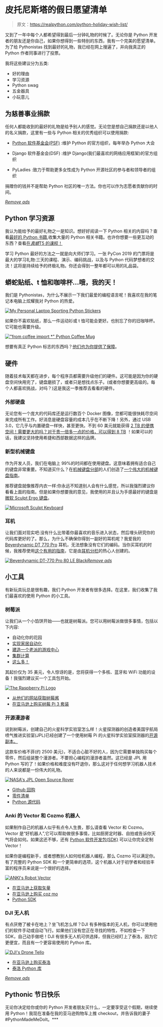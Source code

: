 # 皮托尼斯塔的假日愿望清单

> 原文：<https://realpython.com/python-holiday-wish-list/>

又到了一年中每个人都希望得到最后一分钟礼物的时候了。无论你是 Python 开发者的朋友还是你自己，如果你想得到一些特别的东西，我有一个完美的愿望清单。为了给 Pythonistas 找到最好的礼物，我已经在网上搜遍了，并向我真正的 Python 作者同事进行了投票。

我将这些建议分为五类:

*   好的理由
*   学习资源
*   Python swag
*   五金器具
*   小玩意儿

## 为慈善事业捐款

任何人都能收到的最好的礼物是给予别人的感觉。无论您是想自己捐款还是以他人的名义捐款，这里有一些与 Python 相关的优秀组织可以使用捐款:

*   [Python 软件基金会(PSF)](https://www.python.org/psf/donations/) :维护 Python 的官方组织，每年举办 Python 大会

*   Django 软件基金会(DSF) :维护 Django(我们最喜欢的网络应用框架)的官方组织

*   PyLadies :致力于帮助更多女性成为 Python 开源社区的参与者和领导者的组织

捐赠你的钱并不是帮助 Python 社区的唯一方法。你也可以作为志愿者贡献你的时间。

[*Remove ads*](/account/join/)

## Python 学习资源

我认为能给予的最好礼物之一是知识。想好好阅读一下 Python 相关的内容吗？查看[最好的 Python 书籍](https://realpython.com/best-python-books/),收集大量的 Python 相关书籍。也许你想要一些更互动的东西？查看[在*真蟒*T5 的课程！](https://realpython.com/products/)

学习 Python 最好的方法之一就是向大师们学习。一张 PyCon 2019 的门票将是最大的学习礼物:三天的课程、演示、编码挑战，以及与 Python 代码梦想者的交流！这将是持续给予的终极礼物。你还会得到一整年都可以用的礼品袋。

## 蟒蛇贴纸、t 恤和咖啡杯…哦，我的天！

我们是 Pythonistas，为什么不展示一下我们最爱的编程语言呢！我喜欢在我的笔记本电脑上炫耀我对 Python 的热爱。

[![My Personal Laptop Sporting Python Stickers](img/bca17a37032aee64df466f88c8ce138d.png)](https://files.realpython.com/media/IMG_2229.1491b707707e.JPG)

如果你不喜欢贴纸，那么一件运动衫或 t 恤可能会更好。也别忘了你的旧咖啡杯。它可能也需要升级。

[!["from coffee import *" Python Coffee Mug](img/56a86c684d229402527572e689764561.png)](https://nerdlettering.com/collections/mugs-for-python-developers/products/from-coffee-import-python-mug-black)

想要有真正 Python 标志的东西吗？[他们也为你提供了保障](https://realpython.com/products/merch/)。

## 硬件

随着技术每天都在进步，每个程序员都需要升级他们的硬件。这可能是因为你的硬盘空间快用完了，键盘磨损了，或者只是想找点乐子。(或者你想要更高级的。每个人都喜欢挑战，对吗？)这是我这一季推荐去看看的硬件。

### 外部硬盘

无论您有一个庞大的代码库还是运行数百个 Docker 图像，您都可能很快耗尽空间来完成所有工作。好消息是硬盘容量的成本几乎在不断下降！另外，通过 USB 3.0，它几乎与内置硬盘一样快，甚至更快。不到 60 美元就能获得 [2 TB 的便携空间！需要更大的吗？对于](https://realpython.com/asins/B00FRHTTIA/)[贵一倍多一点的价格，可以得到 8 TB](https://realpython.com/asins/B01HAPGEIE/) ！如果可以的话，我建议坚持使用希捷和西部数据这样的品牌。

### 新型机械键盘

作为开发人员，我们在电脑上 99%的时间都在使用键盘。这意味着拥有适合自己的键盘非常重要。不知道买什么？在[机械键盘分部](https://www.reddit.com/r/MechanicalKeyboards)的人们创造了[一个伟大的机械键盘指南](https://www.reddit.com/r/MechanicalKeyboards/wiki/buying_guide)。

推荐键盘就像推荐内衣一样:你永远不知道别人会有什么感觉，所以我强烈建议你看看上面的指南。但是如果你想要我的意见，我使用的并且认为手感最好的键盘是[微软 Sculpt Ergo 键盘](https://realpython.com/asins/B00CYX54C0/)。

[![Microsoft Sculpt Keyboard](img/bd02c734170eca5480daba41b0d7cc79.png)](https://realpython.com/asins/B00CYX54C0/)

### 耳机

让我们面对现实吧:没有什么比带着你最喜欢的音乐进入状态，然后埋头研究你的代码库更好的了。那么，为什么不确保你得到一副好的耳机呢？我爱我的 [Beyerdynamic DT 770 Pro](https://realpython.com/asins/B01ERLN180/) 耳机，无法想象没有它们的编码。当你买耳机的时候，我推荐使用[这个有用的指南](https://sites.google.com/view/quipa/assistants)，它是由[耳机分栏](https://www.reddit.com/r/headphones)的热心人创建的。

[![Beyerdynamic DT-770 Pro 80 LE Black](img/71dca47f88e5a5649927cc30098c9102.png)](https://realpython.com/asins/B01ERLN180/)[*Remove ads*](/account/join/)

## 小工具

有新玩具玩总是很有趣，我们 Python 开发者有很多选择。在这里，我们收集了我们最喜欢的使用 Python 的小工具。

### 树莓派

让我们从一个小馅饼开始——也就是树莓派。您可以用树莓派做很多事情，包括以下内容:

*   自动化你的花园
*   [实现家居自动化](https://lifehacker.com/build-an-entire-home-automation-system-with-a-raspberry-1640844965)
*   [建造一个老派的游戏中心](https://www.instructables.com/id/Build-your-own-Mini-Arcade-Cabinet-with-Raspberry-/)
*   [集群计算](https://www.raspberrypi.org/magpi/cluster-computer-raspberry-pi-3/)
*   [这么多！](https://projects.raspberrypi.org/en/)

其起价仅为 35 美元，令人惊讶的是，您将获得一个多核、蓝牙和 WiFi 功能的设备！我强烈建议买一个工具包开始。

[![The Raspberry Pi Logo](img/29ac5896a0feac584116cb62587930e1.png)](https://www.raspberrypi.org)

*   [从他们的网站获取树莓酱](https://www.raspberrypi.org/products/)
*   [在亚马逊上购买树莓 Pi 3 套装](https://realpython.com/asins/B07BCC8PK7/)

### 开源漫游者

说到树莓派，创建自己的火星科学实验室怎么样！火星探测器的创造者美国宇航局喷气推进实验室(JPL)已经创建了一个使用树莓 Pi 的火星科学实验室探测器的[开源副本。](https://opensourcerover.jpl.nasa.gov/)

这款车价格不菲(约 2500 美元)，不适合心脏不好的人，因为它需要单独购买每个零件，然后组装整个漫游者。不要担心编程的漫游者虽然。这已经是 JPL 用 Python 写的了！如果价格和难度没有吓退你，那么这对于任何想学习机器人技术的人来说都是一份伟大的礼物。

[![NASA's JPL Open Source Rover](img/da4e3478c96d328cd27fdc57e31fd1da.png)](https://files.realpython.com/media/rover.dba7f28d2c7c.png)

*   [Github 回购](https://github.com/nasa-jpl/open-source-rover)
*   [零件清单](https://github.com/nasa-jpl/open-source-rover/raw/master/osr_Master_parts_list.xlsx)
*   [Python 源代码](https://github.com/nasa-jpl/osr-rover-code)

### Anki 的 Vector 和 Cozmo 机器人

如果制作自己的机器人似乎有点令人生畏，那么请查看 Vector 和 Cozmo。Vector 是“好机器人”,它可以帮助做很多事情，比如厨房定时器、自拍或告诉你天气将会如何。如果这还不够，还有 [Python 软件开发包(SDK)](https://developer.anki.com/blog/news/the-vector-sdk-hits-alpha/) 可以让你完全定制 Vector！

如果你是编程新手，或者想教别人如何给机器人编程，那么 Cozmo 可以满足你。有了完整的 Python SDK 和一个更简单的选项，这个机器人对于初学者和经验丰富的程序员来说是一个很好的选择。

[![ANKI's Robot Vector](img/1b7e78551428146ab545d995eeab22e9.png)](https://files.realpython.com/media/anki-vector-robot.9c39f6f21ffc.jpg)

*   [在亚马逊上获取矢量](https://realpython.com/asins/B07G3ZNK4Y/)
*   [在亚马逊上购买 coz mo](https://realpython.com/asins/B074WC4NHW/)
*   [Python SDK](https://developer.anki.com/blog/learn/tutorial/getting-started-with-the-cozmo-sdk/)

### DJI 无人机

有点厌倦了被卡在地上？坐飞机怎么样？DJI 有多种版本的无人机，你可以使用他们的软件手动或自动飞行。如果他们没有您正在寻找的特性，不如检查一下 SDK，自己动手做吧！DJI 有很多无人机可供选择，但我已经盯上了泰洛，因为它更便宜，而且有一个更容易使用的 Python 库。

[![DJI's Drone Tello](img/c11e4509a91f2f09373ae4b1646e3c33.png)](https://files.realpython.com/media/ryze-tello-drone-full-720x479.1c550d13d65b.jpg)

*   [在亚马逊上购买泰洛](https://realpython.com/asins/B078YLX1XJ/)
*   [泰洛 Python 库](https://github.com/microlinux/tello)

[*Remove ads*](/account/join/)

## Pythonic 节日快乐

无论你决定给你或你的 Python 开发者朋友买什么，一定要享受这个假期，继续使用 Python！我现在准备在我的亚马逊购物车上推 checkout，并告诉我的妻子#PythonMadeMeDoIt。***